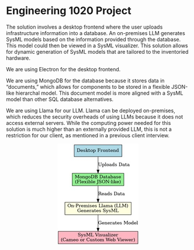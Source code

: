 # Engineering 1020 Project

The solution involves a desktop frontend where the user uploads infrastructure information into a database. An on-premises LLM generates SysML models based on the information provided through the database. This model could then be viewed in a SysML visualizer. This solution allows for dynamic generation of SysML models that are tailored to the inventoried hardware. 

We are using Electron for the desktop frontend.

We are using MongoDB for the database because it stores data in “documents,” which allows for components to be stored in a flexible JSON-like hierarchal model. This document model is more aligned with a SysML model than other SQL database alternatives. 

We are using Llama for our LLM. Llama can be deployed on-premises, which reduces the security overheads of using LLMs because it does not access external servers. While the computing power needed for this solution is much higher than an externally provided LLM, this is not a restriction for our client, as mentioned in a previous client interview. 

<p align="center">
  <img src="https://github.com/dianalin2/engr-1020/blob/main/docs/flowchart.jpg?raw=true" />
</p>
